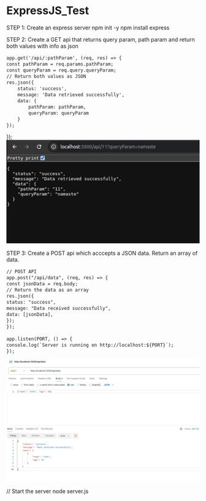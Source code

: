 # ExpressJS_Test

STEP 1: Create an express server
npm init -y
npm install express

STEP 2: Create a GET api that returns query param, path param and return both values with info as json



    app.get('/api/:pathParam', (req, res) => {
    const pathParam = req.params.pathParam;
    const queryParam = req.query.queryParam;
    // Return both values as JSON
    res.json({
        status: 'success',
        message: 'Data retrieved successfully',
        data: {
            pathParam: pathParam,
            queryParam: queryParam
        }
    });

});
![alt text](images/image.png)

STEP 3: Create a POST api which acccepts a JSON data. Return an array of data.

    // POST API
    app.post("/api/data", (req, res) => {
    const jsonData = req.body;
    // Return the data as an array
    res.json({
    status: "success",
    message: "Data received successfully",
    data: [jsonData],
    });
    });
    
    app.listen(PORT, () => {
    console.log(`Server is running on http://localhost:${PORT}`);
    });

![alt text](images/image-1.png)

// Start the server
node server.js
